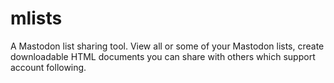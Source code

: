 # mlists
A Mastodon list sharing tool. View all or some of your Mastodon lists, create downloadable HTML documents you can share with others which support account following.
